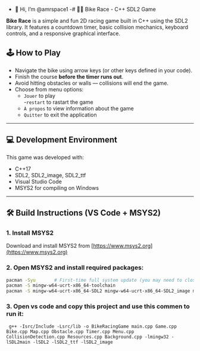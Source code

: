 - 👋 Hi, I’m @amrspace1
-# 🚴‍♂️ Bike Race - C++ SDL2 Game

**Bike Race** is a simple and fun 2D racing game built in C++ using the SDL2 library. It features a countdown timer, basic collision mechanics, keyboard controls, and a responsive graphical interface.

## 🕹️ How to Play

- Navigate the bike using arrow keys (or other keys defined in your code).
- Finish the course **before the timer runs out**.
- Avoid hitting obstacles or walls — collisions will end the game.
- Choose from menu options:  
  - `Jouer` to play  
  -`restart` to rastart the game
  - `À propos` to view information about the game  
  - `Quitter` to exit the application

---

## 💻 Development Environment

This game was developed with:

- C++17
- SDL2, SDL2_image, SDL2_ttf
- Visual Studio Code
- MSYS2 for compiling on Windows

---

## 🛠️ Build Instructions (VS Code + MSYS2)

### 1. Install MSYS2

Download and install MSYS2 from [https://www.msys2.org](https://www.msys2.org)

### 2. Open MSYS2 and install required packages:

```bash
pacman -Syu       # First-time full system update (you may need to close and reopen MSYS2 after this)
pacman -S mingw-w64-ucrt-x86_64-toolchain
pacman -S mingw-w64-ucrt-x86_64-SDL2 mingw-w64-ucrt-x86_64-SDL2_image mingw-w64-ucrt-x86_64-SDL2_ttf
```

### 3. Open  vs code and copy this project and use this commen to run it:
``` terminal
 g++ -Isrc/Include -Lsrc/lib -o BikeRacingGame main.cpp Game.cpp Bike.cpp Map.cpp Obstacle.cpp Timer.cpp Menu.cpp CollisionDetection.cpp Resources.cpp Background.cpp -lmingw32 -lSDL2main -lSDL2 -lSDL2_ttf -lSDL2_image
```
<!---
amrspace1/amrspace1 is a ✨ special ✨ repository because its `README.md` (this file) appears on your GitHub profile.
You can click the Preview link to take a look at your changes.
--->

